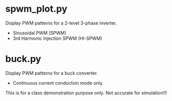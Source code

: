 # spwm_plot.py
Display PWM patterns for a 2-level 3-phase inverter.
- Sinusoidal PWM (SPWM)
- 3rd Harmonic Injection SPWM (HI-SPWM)

# buck.py
Display PWM patterns for a buck converter.
- Continuous current conduction mode only.

This is for a class demonstration purpose only. Not accurate for simulation!!! 

